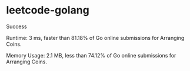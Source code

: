 # leetcode-golang

Success

Runtime: 3 ms, faster than 81.18% of Go online submissions for Arranging Coins.

Memory Usage: 2.1 MB, less than 74.12% of Go online submissions for Arranging Coins.
